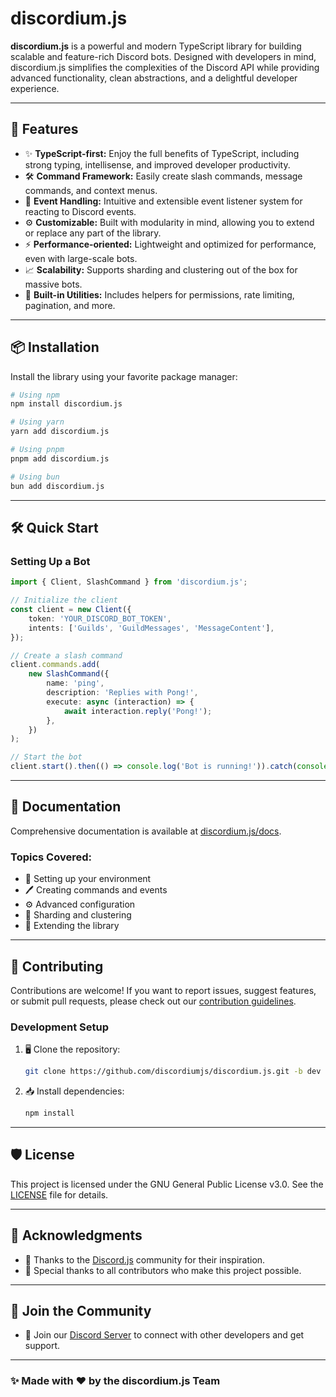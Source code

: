 # discordium.js

**discordium.js** is a powerful and modern TypeScript library for building scalable and feature-rich Discord bots. Designed with developers in mind, discordium.js simplifies the complexities of the Discord API while providing advanced functionality, clean abstractions, and a delightful developer experience.

---

## 🚀 Features

- ✨ **TypeScript-first:** Enjoy the full benefits of TypeScript, including strong typing, intellisense, and improved developer productivity.
- 🛠️ **Command Framework:** Easily create slash commands, message commands, and context menus.
- 🎯 **Event Handling:** Intuitive and extensible event listener system for reacting to Discord events.
- ⚙️ **Customizable:** Built with modularity in mind, allowing you to extend or replace any part of the library.
- ⚡ **Performance-oriented:** Lightweight and optimized for performance, even with large-scale bots.
- 📈 **Scalability:** Supports sharding and clustering out of the box for massive bots.
- 🧰 **Built-in Utilities:** Includes helpers for permissions, rate limiting, pagination, and more.

---

## 📦 Installation

Install the library using your favorite package manager:

```bash
# Using npm
npm install discordium.js

# Using yarn
yarn add discordium.js

# Using pnpm
pnpm add discordium.js

# Using bun
bun add discordium.js
```

---

## 🛠️ Quick Start

### Setting Up a Bot

```typescript
import { Client, SlashCommand } from 'discordium.js';

// Initialize the client
const client = new Client({
    token: 'YOUR_DISCORD_BOT_TOKEN',
    intents: ['Guilds', 'GuildMessages', 'MessageContent'],
});

// Create a slash command
client.commands.add(
    new SlashCommand({
        name: 'ping',
        description: 'Replies with Pong!',
        execute: async (interaction) => {
            await interaction.reply('Pong!');
        },
    })
);

// Start the bot
client.start().then(() => console.log('Bot is running!')).catch(console.error);
```

---

## 📖 Documentation

Comprehensive documentation is available at [discordium.js/docs](https://example.com/docs).

### Topics Covered:
- 📂 Setting up your environment
- 🖊️ Creating commands and events
- ⚙️ Advanced configuration
- 🧩 Sharding and clustering
- 🔧 Extending the library

---

## 🤝 Contributing

Contributions are welcome! If you want to report issues, suggest features, or submit pull requests, please check out our [contribution guidelines](https://example.com/contributing).

### Development Setup

1. 🖥️ Clone the repository:
   ```bash
   git clone https://github.com/discordiumjs/discordium.js.git -b dev
   ```

2. 📥 Install dependencies:
   ```bash
   npm install
   ```

---

## 🛡️ License

This project is licensed under the GNU General Public License v3.0. See the [LICENSE](./LICENSE) file for details.

---

## 🌟 Acknowledgments

- 🙏 Thanks to the [Discord.js](https://discord.js.org) community for their inspiration.
- 💖 Special thanks to all contributors who make this project possible.

---

## 💬 Join the Community

- 💬 Join our [Discord Server](https://discord.gg/example) to connect with other developers and get support.

---

### ✨ Made with ❤️ by the discordium.js Team